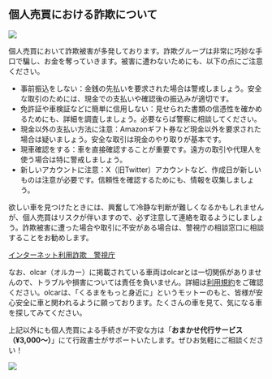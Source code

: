 ## <i class="mdi mdi-alert-outline" style="font-size:32px;color:#f67b01;position: relative;top: 4px;"></i>個人売買における詐欺について

<img  loading="lazy"  loading="lazy" src="/ogp.webp">

個人売買において詐欺被害が多発しております。詐欺グループは非常に巧妙な手口で騙し、お金を奪っていきます。被害に遭わないためにも、以下の点にご注意ください。

- 事前振込をしない：金銭の先払いを要求された場合は警戒しましょう。安全な取引のためには、現金での支払いや確認後の振込みが適切です。
- 免許証や車検証などに簡単に信用しない：見せられた書類の信憑性を確かめるためにも、詳細を調査しましょう。必要ならば警察に相談してください。
- 現金以外の支払い方法に注意：Amazonギフト券など現金以外を要求された場合は疑いましょう。安全な取引は現金のやり取りが基本です。
- 現車確認をする：車を直接確認することが重要です。遠方の取引や代理人を使う場合は特に警戒しましょう。
- 新しいアカウントに注意：X（旧Twitter）アカウントなど、作成日が新しいものは注意が必要です。信頼性を確認するためにも、情報を収集しましょう。

欲しい車を見つけたときには、興奮して冷静な判断が難しくなるかもしれませんが、個人売買はリスクが伴いますので、必ず注意して連絡を取るようにしましょう。詐欺被害に遭った場合や取引に不安がある場合は、警視庁の相談窓口に相談することをお勧めします。

<a href="https://www.keishicho.metro.tokyo.lg.jp/sodan/nettrouble/jirei_other/internet_scam.html" rel="noreferrer" target="_blank">インターネット利用詐欺　警視庁</a>

なお、olcar（オルカー）に掲載されている車両はolcarとは一切関係がありませんので、トラブルや損害については責任を負いません。詳細は<a href="/terms/tos">利用規約</a>をご確認ください。olcarは、「くるまをもっと身近に」というモットーのもと、皆様が安心安全に車と関われるように願っております。たくさんの車を見て、気になる車を探してみてください。

上記以外にも個人売買による手続きが不安な方は「**おまかせ代行サービス（¥3,000〜）**」にて行政書士がサポートいたします。ぜひお気軽にご相談ください！

<a href="/info/omakase-agent?ref=p">
<img  loading="lazy"  src="https://homepage.gsss.pro/wp-content/uploads/2023/08/1a7321fd5c87b44161456ab0d5bcbbaf-1.png">
</a>

